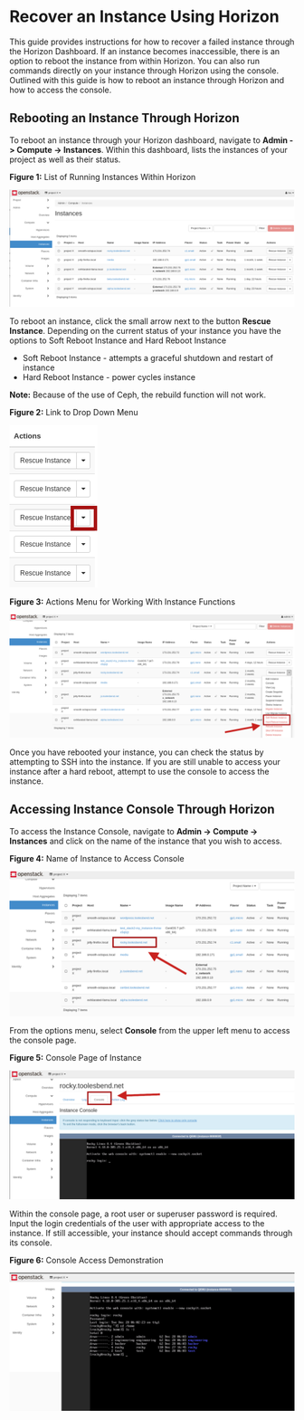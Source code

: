 # Recover an Instance Using Horizon

This guide provides instructions for how to recover a failed instance
through the Horizon Dashboard. If an instance becomes inaccessible,
there is an option to reboot the instance from within Horizon. You can
also run commands directly on your instance through Horizon using the
console. Outlined with this guide is how to reboot an instance through
Horizon and how to access the console.

## Rebooting an Instance Through Horizon

To reboot an instance through your Horizon dashboard, navigate to
**Admin -\> Compute -\> Instances**. Within this dashboard, lists the
instances of your project as well as their status.

**Figure 1:** List of Running Instances Within Horizon

![image](images/figure1.png)

To reboot an instance, click the small arrow next to the button **Rescue
Instance**. Depending on the current status of your instance you have
the options to Soft Reboot Instance and Hard Reboot Instance

  - Soft Reboot Instance - attempts a graceful shutdown and restart of
    instance
  - Hard Reboot Instance - power cycles instance

**Note:** Because of the use of Ceph, the rebuild function will not
work.

**Figure 2:** Link to Drop Down Menu

![image](images/figure2.png)

**Figure 3:** Actions Menu for Working With Instance Functions

![image](images/figure3.png)

Once you have rebooted your instance, you can check the status by
attempting to SSH into the instance. If you are still unable to access
your instance after a hard reboot, attempt to use the console to access
the instance.

## Accessing Instance Console Through Horizon

To access the Instance Console, navigate to **Admin -\> Compute -\>
Instances** and click on the name of the instance that you wish to
access.

**Figure 4:** Name of Instance to Access Console

![image](images/figure4.png)

From the options menu, select **Console** from the upper left menu to
access the console page.

**Figure 5:** Console Page of Instance

![image](images/figure5.png)

Within the console page, a root user or superuser password is required.
Input the login credentials of the user with appropriate access to the
instance. If still accessible, your instance should accept commands
through its console.

**Figure 6:** Console Access Demonstration

![image](images/figure6.png)
